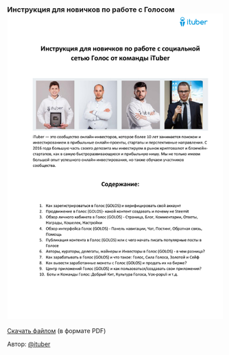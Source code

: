 ### Инструкция для новичков по работе с Голосом[![](/assets/ituber.png)](https://goo.gl/3NoaGd)

[Скачать файлом](https://goo.gl/3NoaGd) \(в формате PDF\)

Автор: [@ituber](https://golos.io/@ituber)

